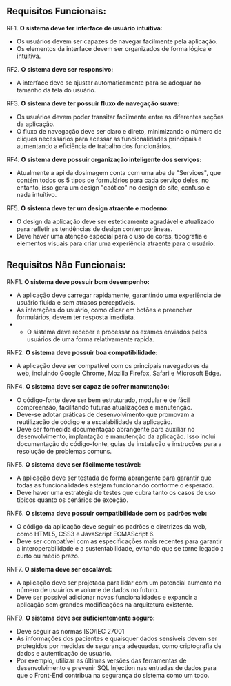 ## Requisitos Funcionais:

RF1. **O sistema deve ter interface de usuário intuitiva:**
   - Os usuários devem ser capazes de navegar facilmente pela aplicação.
   - Os elementos da interface devem ser organizados de forma lógica e intuitiva.

RF2. **O sistema deve ser responsivo:**
   - A interface deve se ajustar automaticamente para se adequar ao tamanho da tela do usuário.

RF3. **O sistema deve ter possuir fluxo de navegação suave:**
   - Os usuários devem poder transitar facilmente entre as diferentes seções da aplicação.
   - O fluxo de navegação deve ser claro e direto, minimizando o número de cliques necessários para acessar as funcionalidades principais e aumentando a eficiência de trabalho dos funcionários.

RF4. **O sistema deve possuir organização inteligente dos serviços:**
   - Atualmente a api da dosimagem conta com uma aba de "Services", que contém todos os 5 tipos de formulários para cada serviço deles,
      no entanto, isso gera um design "caótico" no design do site, confuso e nada intuítivo.

RF5. **O sistema deve ter um design atraente e moderno:**
   - O design da aplicação deve ser esteticamente agradável e atualizado para refletir as tendências de design contemporâneas.
   - Deve haver uma atenção especial para o uso de cores, tipografia e elementos visuais para criar uma experiência atraente para o usuário.
     
## Requisitos Não Funcionais:

RNF1. **O sistema deve possuir bom desempenho:**
   - A aplicação deve carregar rapidamente, garantindo uma experiência de usuário fluida e sem atrasos perceptíveis.
   - As interações do usuário, como clicar em botões e preencher formulários, devem ter resposta imediata.
   - - O sistema deve receber e processar os exames enviados pelos usuários de uma forma relativamente rapida.

RNF2. **O sistema deve possuir boa compatibilidade:**
   - A aplicação deve ser compatível com os principais navegadores da web, incluindo Google Chrome, Mozilla Firefox, Safari e Microsoft Edge.

RNF4. **O sistema deve ser capaz de sofrer manutenção:**
   - O código-fonte deve ser bem estruturado, modular e de fácil compreensão, facilitando futuras atualizações e manutenção.
   - Deve-se adotar práticas de desenvolvimento que promovam a reutilização de código e a escalabilidade da aplicação.
   - Deve ser fornecida documentação abrangente para auxiliar no desenvolvimento, implantação e manutenção da aplicação. Isso inclui documentação do código-fonte, guias de instalação e instruções para a resolução de problemas comuns.

RNF5. **O sistema deve ser fácilmente testável:**
   - A aplicação deve ser testada de forma abrangente para garantir que todas as funcionalidades estejam funcionando conforme o esperado.
   - Deve haver uma estratégia de testes que cubra tanto os casos de uso típicos quanto os cenários de exceção.

RNF6. **O sistema deve possuir compatibilidade com os padrões web:**
   - O código da aplicação deve seguir os padrões e diretrizes da web, como HTML5, CSS3 e JavaScript ECMAScript 6.
   - Deve ser compatível com as especificações mais recentes para garantir a interoperabilidade e a sustentabilidade, evitando que se torne legado a curto ou médio prazo.

RNF7. **O sistema deve ser escalável:**
   - A aplicação deve ser projetada para lidar com um potencial aumento no número de usuários e volume de dados no futuro.
   - Deve ser possível adicionar novas funcionalidades e expandir a aplicação sem grandes modificações na arquitetura existente.
  
RNF9. **O sistema deve ser suficientemente seguro:**
   - Deve seguir as normas ISO/IEC 27001
   - As informações dos pacientes e quaisquer dados sensíveis devem ser protegidos por medidas de segurança adequadas, como criptografia de dados e autenticação de usuário.
   - Por exemplo, utilizar as últimas versões das ferramentas de desenvolvimento e prevenir SQL Injection nas entradas de dados para que o Front-End contribua na segurança do sistema como um todo.

